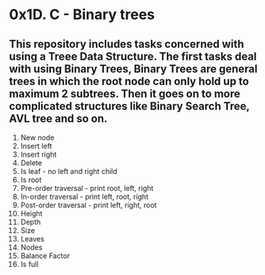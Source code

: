 # 0x1D. C - Binary trees
## This repository includes tasks concerned with using a Treee Data Structure. The first tasks deal with using Binary Trees, Binary Trees are general trees in which the root node can only hold up to maximum 2 subtrees. Then it goes on to more complicated structures like Binary Search Tree, AVL tree and so on.
1. New node
1. Insert left
1. Insert right
1. Delete
1. Is leaf - no left and right child
1. Is root
1. Pre-order traversal - print root, left, right
1. In-order traversal - print left, root, right
1. Post-order traversal - print left, right, root
1. Height
1. Depth
1. Size
1. Leaves
1. Nodes
1. Balance Factor
1. Is full

